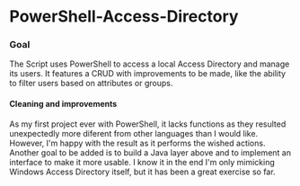 # PowerShell-Access-Directory

<h3> Goal </h3>

The Script uses PowerShell to access a local Access Directory and manage its users. It features a CRUD with improvements to be made, like the ability to filter users
based on attributes or groups.

<h4> Cleaning and improvements </h4>

As my first project ever with  PowerShell, it lacks functions as they resulted unexpectedly more diferent from other languages than I would like. However, I'm happy with
the result as it performs the wished actions.
Another goal to be added is to build a Java layer above and to implement an interface to make it more usable. I know it in the end I'm only mimicking Windows Access Directory itself, but it has been a great exercise so far.
